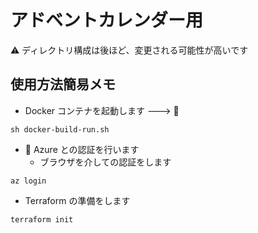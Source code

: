 # アドベントカレンダー用

:warning: ディレクトリ構成は後ほど、変更される可能性が高いです

## 使用方法簡易メモ

+ Docker コンテナを起動します ---> :whale:

```
sh docker-build-run.sh
```

+ :whale: Azure との認証を行います
  + ブラウザを介しての認証をします

```
az login
```

+ Terraform の準備をします

```
terraform init
```
